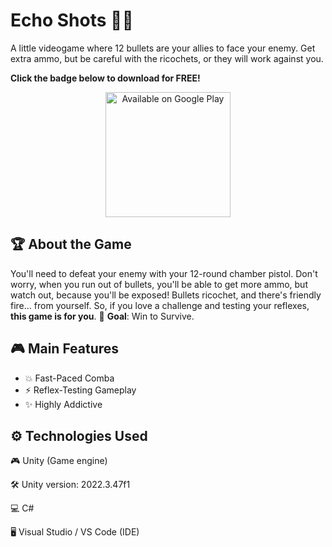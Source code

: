 # Echo Shots 🔫👾

A little videogame where 12 bullets are your allies to face your enemy. Get extra ammo, but be careful with the ricochets, or they will work against you.

**Click the badge below to download for FREE!**
<div align="center">
  <a href="https://play.google.com/store/apps/details?id=com.juqsgames.com.unity.template.dancewithmonkey">
    <img alt="Available on Google Play" src="https://play.google.com/intl/en_us/badges/static/images/badges/en_badge_web_generic.png" width="200"/>
  </a>
</div>

## 🏆 About the Game

You'll need to defeat your enemy with your 12-round chamber pistol. Don't worry, when you run out of bullets, you'll be able to get more ammo, but watch out, because you'll be exposed! Bullets ricochet, and there's friendly fire... from yourself. So, if you love a challenge and testing your reflexes, **this game is for you**.
🎯 **Goal**: Win to Survive.

## 🎮 Main Features

- 💥 Fast-Paced Comba  
- ⚡ Reflex-Testing Gameplay  
- ✨ Highly Addictive 

## ⚙️ Technologies Used
🎮 Unity (Game engine)

🛠 Unity version: 2022.3.47f1

💻 C#

🖥 Visual Studio / VS Code (IDE)
